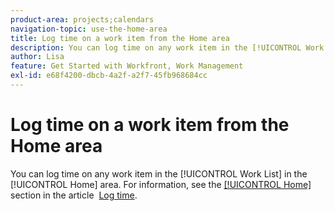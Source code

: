 ```yaml
---
product-area: projects;calendars
navigation-topic: use-the-home-area
title: Log time on a work item from the Home area
description: You can log time on any work item in the [!UICONTROL Work List] in the [!UICONTROL Home] area. For information, see the [!UICONTROL Home] section in the article Log time.
author: Lisa
feature: Get Started with Workfront, Work Management
exl-id: e68f4200-dbcb-4a2f-a2f7-45fb968684cc
---
```

# Log time on a work item from the Home area

You can log time on any work item in the [!UICONTROL Work List] in the [!UICONTROL Home] area. For information, see the [[!UICONTROL Home]](../../../timesheets/create-and-manage-timesheets/log-time.md#home) section in the article&nbsp; [Log time](../../../timesheets/create-and-manage-timesheets/log-time.md).
